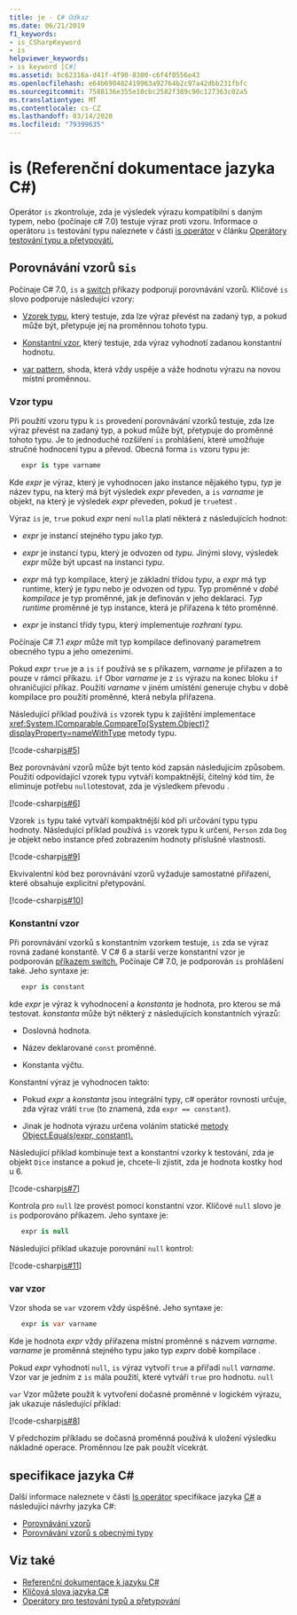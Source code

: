 ```yaml
---
title: je - C# Odkaz
ms.date: 06/21/2019
f1_keywords:
- is_CSharpKeyword
- is
helpviewer_keywords:
- is keyword [C#]
ms.assetid: bc62316a-d41f-4f90-8300-c6f4f0556e43
ms.openlocfilehash: e64b690482419963a92764b2c97a42dbb231fbfc
ms.sourcegitcommit: 7588136e355e10cbc2582f389c90c127363c02a5
ms.translationtype: MT
ms.contentlocale: cs-CZ
ms.lasthandoff: 03/14/2020
ms.locfileid: "79399635"
---
```

# <a name="is-c-reference"></a>is (Referenční dokumentace jazyka C#)

Operátor `is` zkontroluje, zda je výsledek výrazu kompatibilní s daným typem, nebo (počínaje c# 7.0) testuje výraz proti vzoru. Informace o operátoru `is` testování typu naleznete v části [is operátor](../operators/type-testing-and-cast.md#is-operator) v článku [Operátory testování typu a přetypovátí.](../operators/type-testing-and-cast.md)

## <a name="pattern-matching-with-is"></a>Porovnávání vzorů s`is`

Počínaje C# 7.0, `is` a [switch](switch.md) příkazy podporují porovnávání vzorů. Klíčové `is` slovo podporuje následující vzory:

- [Vzorek typu](#type-pattern), který testuje, zda lze výraz převést na zadaný typ, a pokud může být, přetypuje jej na proměnnou tohoto typu.

- [Konstantní vzor](#constant-pattern), který testuje, zda výraz vyhodnotí zadanou konstantní hodnotu.

- [var pattern](#var-pattern), shoda, která vždy uspěje a váže hodnotu výrazu na novou místní proměnnou.

### <a name="type-pattern"></a>Vzor typu

Při použití vzoru typu k `is` provedení porovnávání vzorků testuje, zda lze výraz převést na zadaný typ, a pokud může být, přetypuje do proměnné tohoto typu. Je to jednoduché rozšíření `is` prohlášení, které umožňuje stručné hodnocení typu a převod. Obecná forma `is` vzoru typu je:

```csharp
   expr is type varname
```

Kde *expr* je výraz, který je vyhodnocen jako instance nějakého typu, *typ* je název typu, na který má být výsledek *expr* převeden, a `is` *varname* je objekt, na který je výsledek *expr* převeden, pokud je `true`test .

Výraz `is` je, `true` pokud *expr* není `null`a platí některá z následujících hodnot:

- *expr* je instancí stejného typu jako *typ*.

- *expr* je instancí typu, který je odvozen od *typu*. Jinými slovy, výsledek *expr* může být upcast na instanci *typu*.

- *expr* má typ kompilace, který je základní třídou *typu*, a *expr* má typ runtime, který je *typu* nebo je odvozen od *typu*. Typ proměnné v *době kompilace* je typ proměnné, jak je definován v jeho deklaraci. *Typ runtime* proměnné je typ instance, která je přiřazena k této proměnné.

- *expr* je instancí třídy typu, který implementuje *rozhraní typu.*

Počínaje C# 7.1 *expr* může mít typ kompilace definovaný parametrem obecného typu a jeho omezeními.

Pokud *expr* `true` je a `is` `if` používá se s příkazem, *varname* je přiřazen a to pouze v rámci příkazu. `if` Obor *varname* je z `is` výrazu na konec bloku `if` ohraničující příkaz. Použití *varname* v jiném umístění generuje chybu v době kompilace pro použití proměnné, která nebyla přiřazena.

Následující příklad používá `is` vzorek typu k zajištění implementace <xref:System.IComparable.CompareTo(System.Object)?displayProperty=nameWithType> metody typu.

[!code-csharp[is#5](../../../../samples/snippets/csharp/language-reference/keywords/is/is-type-pattern5.cs#5)]

Bez porovnávání vzorů může být tento kód zapsán následujícím způsobem. Použití odpovídající vzorek typu vytváří kompaktnější, čitelný kód tím, že eliminuje potřebu `null`otestovat, zda je výsledkem převodu .  

[!code-csharp[is#6](../../../../samples/snippets/csharp/language-reference/keywords/is/is-type-pattern6.cs#6)]

Vzorek `is` typu také vytváří kompaktnější kód při určování typu typu hodnoty. Následující příklad používá `is` vzorek typu k určení, `Person` zda `Dog` je objekt nebo instance před zobrazením hodnoty příslušné vlastnosti.

[!code-csharp[is#9](../../../../samples/snippets/csharp/language-reference/keywords/is/is-type-pattern9.cs#9)]

Ekvivalentní kód bez porovnávání vzorů vyžaduje samostatné přiřazení, které obsahuje explicitní přetypování.

[!code-csharp[is#10](../../../../samples/snippets/csharp/language-reference/keywords/is/is-type-pattern10.cs#10)]

### <a name="constant-pattern"></a>Konstantní vzor

Při porovnávání vzorků s konstantním vzorkem testuje, `is` zda se výraz rovná zadané konstantě. V C# 6 a starší verze konstantní vzor je podporován [příkazem switch.](switch.md) Počínaje C# 7.0, je podporován `is` prohlášení také. Jeho syntaxe je:

```csharp
   expr is constant
```

kde *expr* je výraz k vyhodnocení a *konstanta* je hodnota, pro kterou se má testovat. *konstanta* může být některý z následujících konstantních výrazů:

- Doslovná hodnota.

- Název deklarované `const` proměnné.

- Konstanta výčtu.

Konstantní výraz je vyhodnocen takto:

- Pokud *expr* a *konstanta* jsou integrální typy, c# operátor rovnosti určuje, zda výraz vrátí `true` (to znamená, zda `expr == constant`).

- Jinak je hodnota výrazu určena voláním statické [metody Object.Equals(expr, constant).](xref:System.Object.Equals(System.Object,System.Object))  

Následující příklad kombinuje text a konstantní vzorky k testování, zda je objekt `Dice` instance a pokud je, chcete-li zjistit, zda je hodnota kostky hod u 6.

[!code-csharp[is#7](../../../../samples/snippets/csharp/language-reference/keywords/is/is-const-pattern7.cs#7)]

Kontrola pro `null` lze provést pomocí konstantní vzor. Klíčové `null` slovo je `is` podporováno příkazem. Jeho syntaxe je:

```csharp
   expr is null
```

Následující příklad ukazuje porovnání `null` kontrol:

[!code-csharp[is#11](../../../../samples/snippets/csharp/language-reference/keywords/is/is-const-pattern11.cs#11)]

### <a name="var-pattern"></a>var vzor

Vzor shoda se `var` vzorem vždy úspěšné. Jeho syntaxe je:

```csharp
   expr is var varname
```

Kde je hodnota *expr* vždy přiřazena místní proměnné s názvem *varname*. *varname* je proměnná stejného typu jako typ *expr*v době kompilace .

Pokud *expr* vyhodnotí `null`, `is` výraz vytvoří `true` a přiřadí `null` *varname*. Vzor var je jedním z `is` mála použití, které vytváří `true` pro hodnotu. `null`

`var` Vzor můžete použít k vytvoření dočasné proměnné v logickém výrazu, jak ukazuje následující příklad:

[!code-csharp[is#8](../../../../samples/snippets/csharp/language-reference/keywords/is/is-var-pattern8.cs#8)]

V předchozím příkladu se dočasná proměnná používá k uložení výsledku nákladné operace. Proměnnou lze pak použít vícekrát.

## <a name="c-language-specification"></a>specifikace jazyka C#
  
Další informace naleznete v části [Is operátor](~/_csharplang/spec/expressions.md#the-is-operator) specifikace jazyka [C#](~/_csharplang/spec/introduction.md) a následující návrhy jazyka C#:

- [Porovnávání vzorů](~/_csharplang/proposals/csharp-7.0/pattern-matching.md)
- [Porovnávání vzorů s obecnými typy](~/_csharplang/proposals/csharp-7.1/generics-pattern-match.md)
  
## <a name="see-also"></a>Viz také

- [Referenční dokumentace k jazyku C#](../index.md)
- [Klíčová slova jazyka C#](index.md)
- [Operátory pro testování typů a přetypování](../operators/type-testing-and-cast.md)
